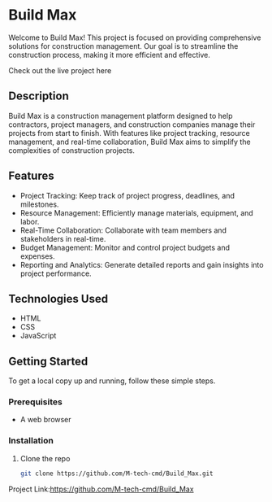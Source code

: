 # Build Max

Welcome to Build Max! This project is focused on providing comprehensive solutions for construction management. Our goal is to streamline the construction process, making it more efficient and effective.

Check out the live project here

## Description
Build Max is a construction management platform designed to help contractors, project managers, and construction companies manage their projects from start to finish. With features like project tracking, resource management, and real-time collaboration, Build Max aims to simplify the complexities of construction projects.

## Features
- Project Tracking: Keep track of project progress, deadlines, and milestones.
- Resource Management: Efficiently manage materials, equipment, and labor.
- Real-Time Collaboration: Collaborate with team members and stakeholders in real-time.
- Budget Management: Monitor and control project budgets and expenses.
- Reporting and Analytics: Generate detailed reports and gain insights into project performance.

## Technologies Used
- HTML
- CSS
- JavaScript

## Getting Started
To get a local copy up and running, follow these simple steps.

### Prerequisites
- A web browser

### Installation
1. Clone the repo
   ```sh
   git clone https://github.com/M-tech-cmd/Build_Max.git
   
Project Link:https://github.com/M-tech-cmd/Build_Max

